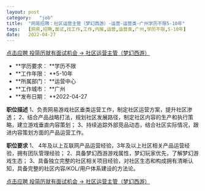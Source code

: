 ```yaml
---
layout:	post
category:	"job"
title:	"网易招聘：社区运营主管（梦幻西游）-运营-运营类-广州学历不限5-10年"
tags:	[网易,招聘,面试,找工作,工作,内推,运营,运营类,广州,学历不限,5-10年]
date:	2022-04-27
---
```


[点击应聘 投简历就有面试机会 -> 社区运营主管（梦幻西游）](http://mobile.bole.netease.com/bole/boleDetail?id=32356&employeeId=346f03c3cda5f04c&key=all)



- **学历要求： **学历不限
- **工作年限： **5-10年
- **所属部门： **运营中心
- **工作城市： **广州
- **发布日期： **2022-04-27



**职位描述**
1、负责网易游戏社区垂类运营工作，制定社区运营方案，提升社区渗透；
2、结合产品战略打法，规划社区发展路径，制定社区内容的生产和执行策略，建立游戏垂直内容策划；
3、持续追踪外部竞品动态，结合社区实际情况，跟进内容策划方面的产品运营工作。



**职位要求**
1、 4年及以上互联网产品运营经验，3年及以上社区相关产品运营经验，拥有团队管理经验；
2、具备梦幻西游游戏属性，梦幻玩家优先，了解梦幻游戏生态；
3、具备独立完整的社区相关项目经验，对社区生态和构成拥有清晰认知，具备完整的社区内容/KOL/用户体系建设的方法论。



[点击应聘 投简历就有面试机会 -> 社区运营主管（梦幻西游）](http://mobile.bole.netease.com/bole/boleDetail?id=32356&employeeId=346f03c3cda5f04c&key=all)